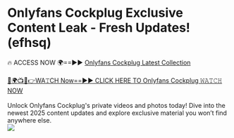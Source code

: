 # Onlyfans Cockplug Exclusive Content Leak - Fresh Updates! (efhsq)

🔥 ACCESS NOW 🌍==►► <a href="https://tinyurl.com/kvy9nzfs" rel="nofollow">Onlyfans Cockplug Latest Collection</a>
<br><br>
[🔴🌍📺📱👉WA𝚃CH Now==►► CLICK HERE TO Onlyfans Cockplug 𝚆𝙰𝚃𝙲𝙷 NOW](https://tinyurl.com/kvy9nzfs)
<br><br>
Unlock Onlyfans Cockplug's private videos and photos today! Dive into the newest 2025 content updates and explore exclusive material you won’t find anywhere else.
<br>
<a href="https://tinyurl.com/kvy9nzfs" rel="nofollow" data-target="animated-image.originalLink"><img src="https://camo.githubusercontent.com/8a4f000d20f83aca3bf7ec5f350d767afa0574a8a352519fd8cfa583a6f93a33/68747470733a2f2f692e696d6775722e636f6d2f644a486b345a712e676966" data-canonical-src="https://i.imgur.com/dJHk4Zq.gif" style="max-width: 100%; display: inline-block;" data-target="animated-image.originalImage"></a>
<br>
